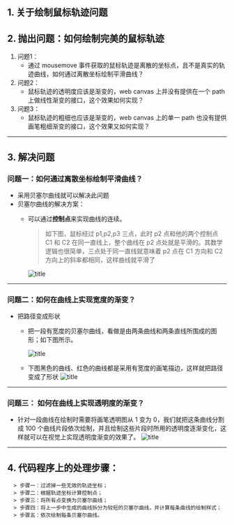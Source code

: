 ## 1. 关于绘制鼠标轨迹问题

##  2. 抛出问题：如何绘制完美的鼠标轨迹
  1. 问题1：
     - 通过 mousemove 事件获取的鼠标轨迹是离散的坐标点，且不是真实的轨迹曲线，如何通过离散坐标绘制平滑曲线？
  2. 问题2：
     - 鼠标轨迹的透明度应该是渐变的，web canvas 上并没有提供在一个 path 上做线性渐变的接口，这个效果如何实现？
  3. 问题3：
     - 鼠标轨迹的粗细也应该是渐变的，web canvas 上的单一 path 也没有提供画笔粗细渐变的接口，这个效果又如何实现？

------------------

## 3. 解决问题

###  问题一：如何通过离散坐标绘制平滑曲线？

   - 采用贝塞尔曲线就可以解决此问题
   - 贝塞尔曲线的解决方案：
      - 可以通过**控制点**来实现曲线的连续。

         > 如下图，鼠标经过 p1,p2,p3 三点，此时 p2 点和他的两个控制点 C1 和 C2 在同一直线上，整个曲线在 p2 点处就是平滑的。其数学逻辑也很简单，三点处于同一直线就意味着 p2 点在 C1 方向和 C2 方向上的斜率都相同，这样曲线就平滑了

         ![title](/api/file/getImage?fileId=643fa49e09eb7d7468853fad)

----------

### 问题二：如何在曲线上实现宽度的渐变？



 - 把路径变成形状
    - 把一段有宽度的贝塞尔曲线，看做是由两条曲线和两条直线所围成的图形；如下图所示。

      ![title](/api/file/getImage?fileId=643fa56509eb7d7468853fae)

    - 下图黑色的曲线、红色的曲线都是采用有宽度的画笔描边，这样就把路径变成了形状
       ![title](/api/file/getImage?fileId=643fa59d09eb7d7468853faf)

----------

### 问题三： 如何在曲线上实现透明度的渐变？

  - 针对一段曲线在绘制时需要将画笔透明图从 1 变为 0，我们就把这条曲线分割成 100 个曲线片段依次绘制，并且绘制这些片段时所用的透明度逐渐变化，这样就可以在视觉上实现透明度渐变的效果了。
     ![title](/api/file/getImage?fileId=643fa6a409eb7d7468853fb0)

-----------------------------------

## 4. 代码程序上的处理步骤：

      > 步骤一：过滤掉一些无效的轨迹坐标；
      > 步骤二：根据轨迹坐标计算控制点；
      > 步骤三：将所有点变换为贝塞尔曲线；
      > 步骤四：将上一步中生成的曲线拆分为较短的贝塞尔曲线，并计算每条曲线的绘制样式；
      > 步骤五：依次绘制每条贝塞尔曲线。
